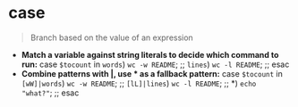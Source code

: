 # case
> Branch based on the value of an expression
- **Match a variable against string literals to decide which command to run:**
case `$tocount` in `words`) `wc -w README`; ;; `lines`) `wc -l README`; ;; esac
- **Combine patterns with |, use * as a fallback pattern:**
case `$tocount` in `[wW]|words`) `wc -w README`; ;; `[lL]|lines`) `wc -l README`; ;; *) `echo "what?"`; ;; esac

